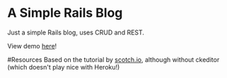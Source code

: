# A Simple Rails Blog

Just a simple Rails blog, uses CRUD and REST. 

View demo [here](https://peaceful-oasis-77750.herokuapp.com/)!

#Resources
Based on the tutorial by [scotch.io](https://scotch.io/tutorials/build-a-blog-with-ruby-on-rails-part-1), although without ckeditor (which doesn't play nice with Heroku!)
